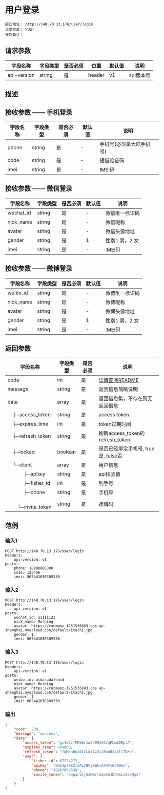 # 用户登录
```
接口地址： http://148.70.13.176/user/login
请求方式： POST
接口备注： 
```
## 请求参数

| 字段名称 | 字段类型 | 是否必须 | 位置 | 默认值 | 说明 |
|    -    |    -    |    -    |  -   |   -   |  -   |
| api-version | string | 是 | header | v1 | api版本号 |

## 描述

## 接收参数 —— 手机登录

| 字段名称 | 字段类型 | 是否必须 | 默认值 | 说明 |
|    -    |    -    |    -    |    -   |  -   |
| phone | string | 是 | - | 手机号(必须是大陆手机号) |
| code | string | 是 | - | 短信验证码 |
| imei | string | 是 | - | IMEI码 |

## 接收参数 —— 微信登录

| 字段名称 | 字段类型 | 是否必须 | 默认值 | 说明 |
|    -    |    -    |    -    |    -   |  -   |
| wechat_id | string | 是 | - | 微信唯一标识码 |
| nick_name | string | 是 | - | 微信昵称 |
| avatar | string | 是 | - | 微信头像地址 |
| gender | string | 是 | 1 | 性别1 男，2 女 |
| imei | string | 是 | - | IMEI码 |

## 接收参数 —— 微博登录

| 字段名称 | 字段类型 | 是否必须 | 默认值 | 说明 |
|    -    |    -    |    -    |    -   |  -   |
| weibo_id | string | 是 | - | 微博唯一标识码 |
| nick_name | string | 是 | - | 微博昵称 |
| avatar | string | 是 | - | 微博头像地址 |
| gender | string | 是 | 1 | 性别1 男，2 女 |
| imei | string | 是 | - | IMEI码 |

## 返回参数

| 字段名称 | 字段类型 | 是否必须 | 说明 |
|    -    |    -    |    -    |   -   |
| code | int | 是 | [详情查阅README](https://github.com/waitforu/docs/blob/master/README.md#%E9%83%A8%E5%88%86%E8%BF%94%E5%9B%9E%E4%BF%A1%E6%81%AFcode%E8%A1%A8) |
| message | string | 是 | 返回信息简略说明 |
| data | array | 是 | 返回信息集，不存在则无返回信息 |
|　├─access_token | string | 是 | access token |
|　├─expires_time | int | 是 | token过期时间 |
|　├─refresh_token | string | 是 | 刷新access_token的refresh_token |
|　├─locked | boolean | 是 | 是否已经绑定手机号, true 是, false否 |
|　└─client | array | 是 | 用户信息 |
|　 　　├─apikey | string | 是 | api校验值 |
|　 　　├─fisher_id | int | 是 | 钓手号 |
|　 　　├─phone | string | 是 | 手机号 |
|　 　　└─invite_token | string | 是 | 邀请码 |

## 范例

### 输入1

```
POST http://148.70.13.176/user/login
headers:
	api-version: v1
posts:
	phone: 18288888888
	code: 123456
	imei: 865441030309330
```

### 输入2
```
POST http://148.70.13.176/user/login
headers:
	api-version: v1
posts:
	wechat_id: 11111123
	nick_name: Murning
	avatar: https://runmanz-1251536883.cos.ap-shanghai.myqcloud.com/default/itachi.jpg
	gender: 1
	imei: 865441030309330
```

### 输入3
```
POST http://148.70.13.176/user/login
headers:
	api-version: v1
posts:
	weibo_id: asdasgdafeasd
	nick_name: Murning
	avatar: https://runmanz-1251536883.cos.ap-shanghai.myqcloud.com/default/itachi.jpg
	gender: 1
	imei: 865441030309330
```

### 输出
```json
{
    "code": 200,
    "message": "success",
    "data": {
        "access_token": "gc4d8zTMR5Br1wXJ09356VqPLmZQOptA",
        "expires_time": 604800,
        "refresh_token": "fqM5n0Q46IrLu51z2sJ8wpB3a4ltTNXh",
        "user": {
            "fisher_id": 67224273,
            "apikey": "mKm3pTXSZtwAi2HVj0GhiAFHYcG6XOms",
            "phone": "18267857539",
            "invite_token": "b4paLVLjGzM8rta6p0bJDbXsLcOzxMp3"
        }
    }
}
```